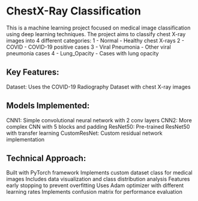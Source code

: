 # ChestX-Ray Classification
This is a machine learning project focused on medical image classification using deep learning techniques. The project aims to classify chest X-ray images into 4 different categories:
 1 - Normal - Healthy chest X-rays
 2 - COVID - COVID-19 positive cases
 3 - Viral Pneumonia - Other viral pneumonia cases
 4 - Lung_Opacity - Cases with lung opacity
## Key Features:
Dataset: Uses the COVID-19 Radiography Dataset with chest X-ray images
## Models Implemented:
CNN1: Simple convolutional neural network with 2 conv layers
CNN2: More complex CNN with 5 blocks and padding
ResNet50: Pre-trained ResNet50 with transfer learning
CustomResNet: Custom residual network implementation
## Technical Approach:
Built with PyTorch framework
Implements custom dataset class for medical images
Includes data visualization and class distribution analysis
Features early stopping to prevent overfitting
Uses Adam optimizer with different learning rates
Implements confusion matrix for performance evaluation
